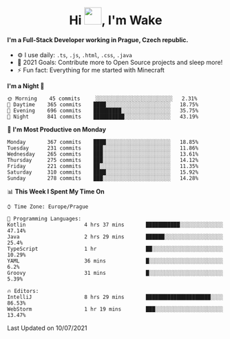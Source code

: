 <h1 align="center">Hi <img src="https://raw.githubusercontent.com/MrWakeCZ/MrWakeCZ/master/Hi.gif" width="40px" />, I'm Wake</h1>

#### I'm a Full-Stack Developer working in Prague, Czech republic.
- ⚙️ I use daily: `.ts`, `.js`, `.html`, `.css`, `.java`
- 🥅 2021 Goals: Contribute more to Open Source projects and sleep more!
- ⚡ Fun fact: Everything for me started with Minecraft

<!--START_SECTION:waka-->
**I'm a Night 🦉** 

```text
🌞 Morning    45 commits     ░░░░░░░░░░░░░░░░░░░░░░░░░   2.31% 
🌆 Daytime    365 commits    ████░░░░░░░░░░░░░░░░░░░░░   18.75% 
🌃 Evening    696 commits    █████████░░░░░░░░░░░░░░░░   35.75% 
🌙 Night      841 commits    ██████████░░░░░░░░░░░░░░░   43.19%

```
📅 **I'm Most Productive on Monday** 

```text
Monday       367 commits    ████░░░░░░░░░░░░░░░░░░░░░   18.85% 
Tuesday      231 commits    ███░░░░░░░░░░░░░░░░░░░░░░   11.86% 
Wednesday    265 commits    ███░░░░░░░░░░░░░░░░░░░░░░   13.61% 
Thursday     275 commits    ███░░░░░░░░░░░░░░░░░░░░░░   14.12% 
Friday       221 commits    ██░░░░░░░░░░░░░░░░░░░░░░░   11.35% 
Saturday     310 commits    ████░░░░░░░░░░░░░░░░░░░░░   15.92% 
Sunday       278 commits    ███░░░░░░░░░░░░░░░░░░░░░░   14.28%

```


📊 **This Week I Spent My Time On** 

```text
⌚︎ Time Zone: Europe/Prague

💬 Programming Languages: 
Kotlin                   4 hrs 37 mins       ███████████░░░░░░░░░░░░░░   47.14% 
Java                     2 hrs 29 mins       ██████░░░░░░░░░░░░░░░░░░░   25.4% 
TypeScript               1 hr                ██░░░░░░░░░░░░░░░░░░░░░░░   10.29% 
YAML                     36 mins             █░░░░░░░░░░░░░░░░░░░░░░░░   6.2% 
Groovy                   31 mins             █░░░░░░░░░░░░░░░░░░░░░░░░   5.39%

🔥 Editors: 
IntelliJ                 8 hrs 29 mins       █████████████████████░░░░   86.53% 
WebStorm                 1 hr 19 mins        ███░░░░░░░░░░░░░░░░░░░░░░   13.47%

```


 Last Updated on 10/07/2021
<!--END_SECTION:waka-->
